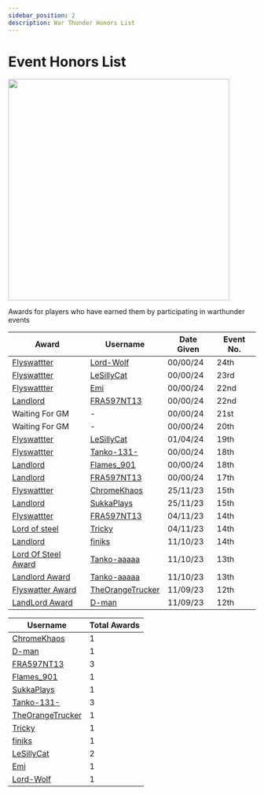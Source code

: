 ```yaml
---
sidebar_position: 2
description: War Thunder Honors List
---
```


# Event Honors List

<div class="flex-vcenter mb-1">
<img src="https://cdn.cloudflare.steamstatic.com/steam/apps/236390/header.jpg" width="450px"/>
</div>

Awards for players who have earned them by participating in warthunder events

| Award                                  | Username                                                         | Date Given | Event No. |
|----------------------------------------|------------------------------------------------------------------|------------|-----------|
| [Flyswattter](./awardslist)            | [Lord-Wolf](https://trickys.gg/profile/76561198003138648)        | 00/00/24   | 24th |
| [Flyswattter](./awardslist)            | [LeSillyCat](https://trickys.gg/profile/76561199010155180)       | 00/00/24   | 23rd |
| [Flyswattter](./awardslist)            | [Emi](https://trickys.gg/profile/76561198364218327)              | 00/00/24   | 22nd |
| [Landlord](./awardslist)               | [FRA597NT13](https://trickys.gg/profile/76561198364218327)       | 00/00/24   | 22nd |
|  Waiting For GM                        |    -    | 00/00/24   | 21st |
|  Waiting For GM                        |    -    | 00/00/24   | 20th |
| [Flyswattter](./awardslist)            | [LeSillyCat](https://trickys.gg/profile/76561199010155180)       | 01/04/24   | 19th |
| [Flyswattter](./awardslist)            | [Tanko-131-](https://trickys.gg/profile/76561198296311977)       | 00/00/24   | 18th |
| [Landlord](./awardslist)               | [Flames_901](https://trickys.gg/profile/76561198332014309)       | 00/00/24   | 18th |
| [Landlord](./awardslist)               | [FRA597NT13](https://trickys.gg/profile/76561198364218327)       | 00/00/24   | 17th |
| [Flyswattter](./awardslist)            | [ChromeKhaos](https://trickys.gg/profile/76561199011752423)      | 25/11/23   | 15th |
| [Landlord](./awardslist)               | [SukkaPlays](https://trickys.gg/profile/76561198859514415)       | 25/11/23   | 15th |
| [Flyswattter](./awardslist)            | [FRA597NT13](https://trickys.gg/profile/76561198364218327)       | 04/11/23   | 14th |
| [Lord of steel](./awardslist)          | [Tricky](https://trickys.gg/profile/76561198200976490)           | 04/11/23   | 14th |
| [Landlord](./awardslist)               | [finiks](https://trickys.gg/profile/76561199121711204)           | 11/10/23   | 14th |
| [Lord Of Steel Award](./awardslist)    | [Tanko-aaaaa](https://trickys.gg/profile/76561198296311977)      | 11/10/23   | 13th |
| [Landlord Award](./awardslist)         | [Tanko-aaaaa](https://trickys.gg/profile/76561198296311977)      | 11/10/23   | 13th |
| [Flyswatter Award](./awardslist)       | [TheOrangeTrucker](https://trickys.gg/profile/76561199226438120) | 11/09/23   | 12th |
| [LandLord Award](./awardslist)         | [D-man](https://trickys.gg/profile/76561199229578269)            | 11/09/23   | 12th |


| Username                                                         | Total Awards
|------------------------------------------------------------------|------------|
| [ChromeKhaos](https://trickys.gg/profile/76561199011752423)      | 1   |
| [D-man](https://trickys.gg/profile/76561199229578269)            | 1   |
| [FRA597NT13](https://trickys.gg/profile/76561198364218327)       | 3   |
| [Flames_901](https://trickys.gg/profile/76561198332014309)       | 1   |
| [SukkaPlays](https://trickys.gg/profile/76561198859514415)       | 1   |
| [Tanko-131-](https://trickys.gg/profile/76561198296311977)       | 3   |
| [TheOrangeTrucker](https://trickys.gg/profile/76561199226438120) | 1   |
| [Tricky](https://trickys.gg/profile/76561198200976490)           | 1   |
| [finiks](https://trickys.gg/profile/76561199121711204)           | 1   |
| [LeSillyCat](https://trickys.gg/profile/76561199010155180)       | 2   |
| [Emi](https://trickys.gg/profile/76561198364218327)              | 1   |
| [Lord-Wolf](https://trickys.gg/profile/76561198003138648)        | 1   |

